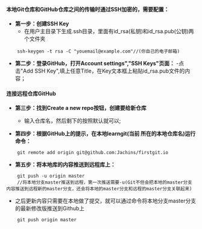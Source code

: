 #### 本地Git仓库和GitHub仓库之间的传输时通过SSH加密的，需要配置：
- **第一步：创建SSH Key** 
    - 在用户主目录下生成.ssh目录，里面有id_rsa(私钥)和id_rsa.pub(公钥)两个文件夹
```
    ssh-keygen -t rsa -C "youemail@example.com"//(你自己的电子邮箱)
```
- **第二步：登录GitHub，打开Account settings","SSH Keys"页面：**
    -点击"Add SSH Key",填上任意Title，在Key文本框上粘贴id_rsa.pub文件的内容；

#### 连接远程仓库GitHub
- **第三步：找到Create a new repo按钮，创建要给新仓库**
    - 输入仓库名，然后剩下的按照默认就可以;

- **第四步：根据GitHub上的提示，在本地learngit(当前 所在的本地仓库名)运行命令：**
```
    git remote add origin git@github.com:Jachins/firstgit.io
```

- **第五步：将本地库的内容推送到远程库上：**
```
    git push -u origin master
    //将本地分支master推送到远程，第一次推送需要-u(Git不但会把本地的master分支内容推送到远程新的master分支，还会将本地的master分支和远程的master分支关联起来)
```
- 之后更新内容只需要在本地做了提交，就可以通过命令将本地分支master分支的最新修改版推送到Github上
```
    git push origin master
```
